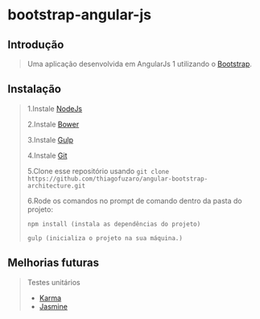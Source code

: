 ﻿# bootstrap-angular-js

## Introdução

> Uma aplicação desenvolvida em AngularJs 1 utilizando o [Bootstrap](https://angular-ui.github.io/bootstrap/).

## Instalação

> 1.Instale [NodeJs](https://nodejs.org/en/)
>
> 2.Instale [Bower](https://bower.io/)
>
> 3.Instale [Gulp](https://gulpjs.com/)
>
> 4.Instale [Git](https://git-scm.com/download/win) 
>
> 5.Clone esse repositório usando ` git clone https://github.com/thiagofuzaro/angular-bootstrap-architecture.git `
>
> 6.Rode os comandos no prompt de comando dentro da pasta do projeto:
>
> ``` npm install (instala as dependências do projeto) ```
>
> ``` gulp (inicializa o projeto na sua máquina.) ```

## Melhorias futuras

> Testes unitários
> * [Karma](https://karma-runner.github.io/)
> * [Jasmine](https://jasmine.github.io/)
